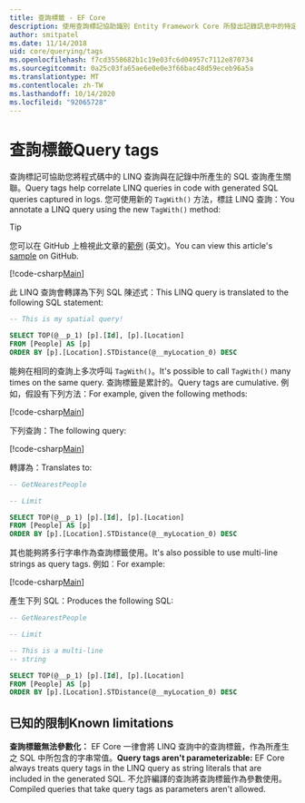 ```yaml
---
title: 查詢標籤 - EF Core
description: 使用查詢標記協助識別 Entity Framework Core 所發出記錄訊息中的特定查詢
author: smitpatel
ms.date: 11/14/2018
uid: core/querying/tags
ms.openlocfilehash: f7cd3558682b1c19e03fc6d04957c7112e870734
ms.sourcegitcommit: 0a25c03fa65ae6e0e0e3f66bac48d59eceb96a5a
ms.translationtype: MT
ms.contentlocale: zh-TW
ms.lasthandoff: 10/14/2020
ms.locfileid: "92065728"
---
```

# <a name="query-tags"></a><span data-ttu-id="6e682-103">查詢標籤</span><span class="sxs-lookup"><span data-stu-id="6e682-103">Query tags</span></span>

<span data-ttu-id="6e682-104">查詢標記可協助您將程式碼中的 LINQ 查詢與在記錄中所產生的 SQL 查詢產生關聯。</span><span class="sxs-lookup"><span data-stu-id="6e682-104">Query tags help correlate LINQ queries in code with generated SQL queries captured in logs.</span></span>
<span data-ttu-id="6e682-105">您可使用新的 `TagWith()` 方法，標註 LINQ 查詢：</span><span class="sxs-lookup"><span data-stu-id="6e682-105">You annotate a LINQ query using the new `TagWith()` method:</span></span>

> [!TIP]
> <span data-ttu-id="6e682-106">您可以在 GitHub 上檢視此文章的[範例](https://github.com/dotnet/EntityFramework.Docs/tree/master/samples/core/Querying/Tags) \(英文\)。</span><span class="sxs-lookup"><span data-stu-id="6e682-106">You can view this article's [sample](https://github.com/dotnet/EntityFramework.Docs/tree/master/samples/core/Querying/Tags) on GitHub.</span></span>

[!code-csharp[Main](../../../samples/core/Querying/Tags/Program.cs#BasicQueryTag)]

<span data-ttu-id="6e682-107">此 LINQ 查詢會轉譯為下列 SQL 陳述式：</span><span class="sxs-lookup"><span data-stu-id="6e682-107">This LINQ query is translated to the following SQL statement:</span></span>

```sql
-- This is my spatial query!

SELECT TOP(@__p_1) [p].[Id], [p].[Location]
FROM [People] AS [p]
ORDER BY [p].[Location].STDistance(@__myLocation_0) DESC
```

<span data-ttu-id="6e682-108">能夠在相同的查詢上多次呼叫 `TagWith()`。</span><span class="sxs-lookup"><span data-stu-id="6e682-108">It's possible to call `TagWith()` many times on the same query.</span></span>
<span data-ttu-id="6e682-109">查詢標籤是累計的。</span><span class="sxs-lookup"><span data-stu-id="6e682-109">Query tags are cumulative.</span></span>
<span data-ttu-id="6e682-110">例如，假設有下列方法：</span><span class="sxs-lookup"><span data-stu-id="6e682-110">For example, given the following methods:</span></span>

[!code-csharp[Main](../../../samples/core/Querying/Tags/Program.cs#QueryableMethods)]

<span data-ttu-id="6e682-111">下列查詢：</span><span class="sxs-lookup"><span data-stu-id="6e682-111">The following query:</span></span>

[!code-csharp[Main](../../../samples/core/Querying/Tags/Program.cs#ChainedQueryTags)]

<span data-ttu-id="6e682-112">轉譯為：</span><span class="sxs-lookup"><span data-stu-id="6e682-112">Translates to:</span></span>

```sql
-- GetNearestPeople

-- Limit

SELECT TOP(@__p_1) [p].[Id], [p].[Location]
FROM [People] AS [p]
ORDER BY [p].[Location].STDistance(@__myLocation_0) DESC
```

<span data-ttu-id="6e682-113">其也能夠將多行字串作為查詢標籤使用。</span><span class="sxs-lookup"><span data-stu-id="6e682-113">It's also possible to use multi-line strings as query tags.</span></span>
<span data-ttu-id="6e682-114">例如︰</span><span class="sxs-lookup"><span data-stu-id="6e682-114">For example:</span></span>

[!code-csharp[Main](../../../samples/core/Querying/Tags/Program.cs#MultilineQueryTag)]

<span data-ttu-id="6e682-115">產生下列 SQL：</span><span class="sxs-lookup"><span data-stu-id="6e682-115">Produces the following SQL:</span></span>

```sql
-- GetNearestPeople

-- Limit

-- This is a multi-line
-- string

SELECT TOP(@__p_1) [p].[Id], [p].[Location]
FROM [People] AS [p]
ORDER BY [p].[Location].STDistance(@__myLocation_0) DESC
```

## <a name="known-limitations"></a><span data-ttu-id="6e682-116">已知的限制</span><span class="sxs-lookup"><span data-stu-id="6e682-116">Known limitations</span></span>

<span data-ttu-id="6e682-117">**查詢標籤無法參數化：** EF Core 一律會將 LINQ 查詢中的查詢標籤，作為所產生之 SQL 中所包含的字串常值。</span><span class="sxs-lookup"><span data-stu-id="6e682-117">**Query tags aren't parameterizable:** EF Core always treats query tags in the LINQ query as string literals that are included in the generated SQL.</span></span>
<span data-ttu-id="6e682-118">不允許編譯的查詢將查詢標籤作為參數使用。</span><span class="sxs-lookup"><span data-stu-id="6e682-118">Compiled queries that take query tags as parameters aren't allowed.</span></span>
